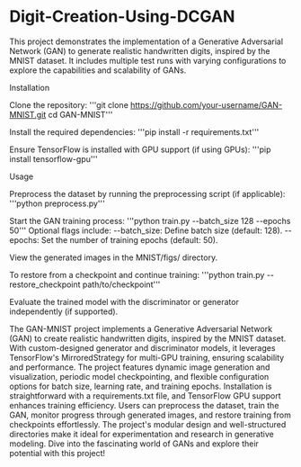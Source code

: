 # Digit-Creation-Using-DCGAN
This project demonstrates the implementation of a Generative Adversarial Network (GAN) to generate realistic handwritten digits, inspired by the MNIST dataset. It includes multiple test runs with varying configurations to explore the capabilities and scalability of GANs.



Installation

Clone the repository:
'''git clone https://github.com/your-username/GAN-MNIST.git
cd GAN-MNIST'''

Install the required dependencies:
'''pip install -r requirements.txt'''

Ensure TensorFlow is installed with GPU support (if using GPUs):
'''pip install tensorflow-gpu'''



Usage

Preprocess the dataset by running the preprocessing script (if applicable):
'''python preprocess.py'''

Start the GAN training process:
'''python train.py --batch_size 128 --epochs 50'''
Optional flags include:
--batch_size: Define batch size (default: 128).
--epochs: Set the number of training epochs (default: 50).

View the generated images in the MNIST/figs/ directory.

To restore from a checkpoint and continue training:
'''python train.py --restore_checkpoint path/to/checkpoint'''

Evaluate the trained model with the discriminator or generator independently (if supported).



The GAN-MNIST project implements a Generative Adversarial Network (GAN) to create realistic handwritten digits, inspired by the MNIST dataset. With custom-designed generator and discriminator models, it leverages TensorFlow's MirroredStrategy for multi-GPU training, ensuring scalability and performance. The project features dynamic image generation and visualization, periodic model checkpointing, and flexible configuration options for batch size, learning rate, and training epochs. Installation is straightforward with a requirements.txt file, and TensorFlow GPU support enhances training efficiency. Users can preprocess the dataset, train the GAN, monitor progress through generated images, and restore training from checkpoints effortlessly. The project's modular design and well-structured directories make it ideal for experimentation and research in generative modeling. Dive into the fascinating world of GANs and explore their potential with this project!
